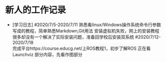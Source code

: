 # 新人的工作记录

* [学习日志]
#2020/7/5-2020/7/11
  熟悉看linux/Windows操作系统命令行参数写成的教程，简单熟悉Markdown,Git用法
  安装虚拟机失败，网上的安装教程很多却没有一个解决了实际安装问题，准备回学校后安装双系统
#2020/7/12-2020/7/18  
  完成平台https://course.educg.net/上ROS教程1，初步了解ROS
  正在看 Launchviz 部分内容，先看作图部分

 

